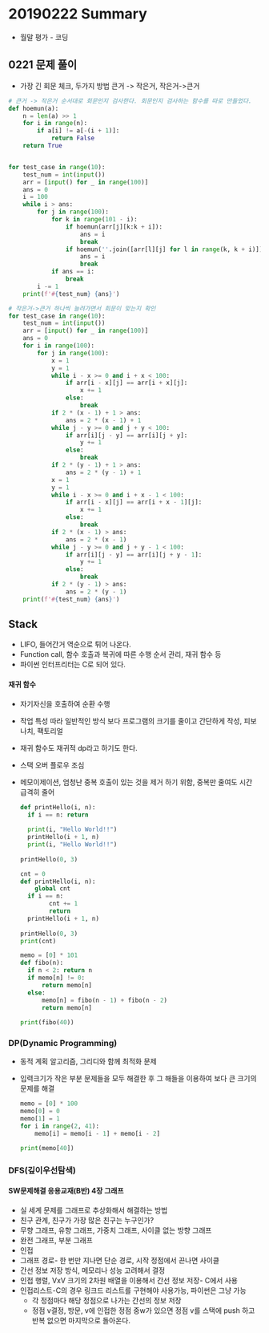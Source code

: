 # 20190222 Summary

* 월말 평가 - 코딩

## 0221 문제 풀이

* 가장 긴 회문 체크, 두가지 방법 큰거 -> 작은거, 작은거->큰거

```python
# 큰거 -> 작은거 순서대로 회문인지 검사한다. 회문인지 검사하는 함수를 따로 만들었다.
def hoemun(a):
    n = len(a) >> 1
    for i in range(n):
        if a[i] != a[-(i + 1)]:
            return False
    return True


for test_case in range(10):
    test_num = int(input())
    arr = [input() for _ in range(100)]
    ans = 0
    i = 100
    while i > ans:
        for j in range(100):
            for k in range(101 - i):
                if hoemun(arr[j][k:k + i]):
                    ans = i
                    break
                if hoemun(''.join([arr[l][j] for l in range(k, k + i)])):
                    ans = i
                    break
            if ans == i:
                break
        i -= 1
    print(f'#{test_num} {ans}')
```

```python
# 작은거->큰거 하나씩 늘려가면서 회문이 맞는지 확인
for test_case in range(10):
    test_num = int(input())
    arr = [input() for _ in range(100)]
    ans = 0
    for i in range(100):
        for j in range(100):
            x = 1
            y = 1
            while i - x >= 0 and i + x < 100:
                if arr[i - x][j] == arr[i + x][j]:
                    x += 1
                else:
                    break
            if 2 * (x - 1) + 1 > ans:
                ans = 2 * (x - 1) + 1
            while j - y >= 0 and j + y < 100:
                if arr[i][j - y] == arr[i][j + y]:
                    y += 1
                else:
                    break
            if 2 * (y - 1) + 1 > ans:
                ans = 2 * (y - 1) + 1
            x = 1
            y = 1
            while i - x >= 0 and i + x - 1 < 100:
                if arr[i - x][j] == arr[i + x - 1][j]:
                    x += 1
                else:
                    break
            if 2 * (x - 1) > ans:
                ans = 2 * (x - 1)
            while j - y >= 0 and j + y - 1 < 100:
                if arr[i][j - y] == arr[i][j + y - 1]:
                    y += 1
                else:
                    break
            if 2 * (y - 1) > ans:
                ans = 2 * (y - 1)
    print(f'#{test_num} {ans}')
```

## Stack

* LIFO, 들어간거 역순으로 튀어 나온다.
* Function call, 함수 호출과 복귀에 따른 수행 순서 관리, 재귀 함수 등
* 파이썬 인터프리터는 C로 되어 있다.

#### 재귀 함수

* 자기자신을 호출하여 순환 수행

* 작업 특성 따라 일반적인 방식 보다 프로그램의 크기를 줄이고 간단하게 작성, 피보나치, 팩토리얼

* 재귀 함수도 재귀적 dp라고 하기도 한다.

* 스택 오버 플로우 조심

* 메모이제이션, 엄청난 중복 호출이 있는 것을 제거 하기 위함, 중복만 줄여도 시간 급격히 줄어

  ```python
  def printHello(i, n):
  	if i == n: return
  	
  	print(i, "Hello World!!")
  	printHello(i + 1, n)
  	print(i, "Hello World!!")
  	
  printHello(0, 3)
  ```

  ```python
  cnt = 0
  def printHello(i, n):
      global cnt
  	if i == n:
          cnt += 1
          return
  	printHello(i + 1, n)
  	
  printHello(0, 3)
  print(cnt)
  ```

  ```python
  memo = [0] * 101
  def fibo(n):
  	if n < 2: return n
  	if memo[n] != 0:
  		return memo[n]
  	else:
  		memo[n] = fibo(n - 1) + fibo(n - 2)
  		return memo[n]
  		
  print(fibo(40))
  ```

### DP(Dynamic Programming)

* 동적 계획 알고리즘, 그리디와 함께 최적화 문제

* 입력크기가 작은 부분 문제들을 모두 해결한 후 그 해들을 이용하여 보다 큰 크기의 문제를 해결

  ```python
  memo = [0] * 100
  memo[0] = 0
  memo[1] = 1
  for i in range(2, 41):
      memo[i] = memo[i - 1] + memo[i - 2]
  
  print(memo[40])
  ```

### DFS(깊이우선탐색)

#### SW문제해결 응용교재(B반) 4장 그래프

* 실 세계 문제를 그래프로 추상화해서 해결하는 방법
* 친구 관계, 친구가 가장 많은 친구는 누구인가?
* 무향 그래프, 유향 그래프, 가중치 그래프, 사이클 없는 방향 그래프
* 완전 그래프, 부분 그래프
* 인접
* 그래프 경로- 한 번만 지나면 단순 경로, 시작 정점에서 끈나면 사이클
* 간선 정보 저장 방식, 메모리나 성능 고려해서 결정
* 인접 행렬, VxV 크기의 2차원 배열을 이용해서 간선 정보 저장- C에서 사용
* 인접리스트-C의 경우 링크드 리스트를 구현해야 사용가능, 파이썬은 그냥 가능
  * 각 정점마다 해당 정점으로 나가는 간선의 정보 저장
  * 정점 v결정, 방문, v에 인접한 정점 중w가 있으면 정점 v를 스택에 push 하고 반복 없으면 마지막으로 돌아온다.